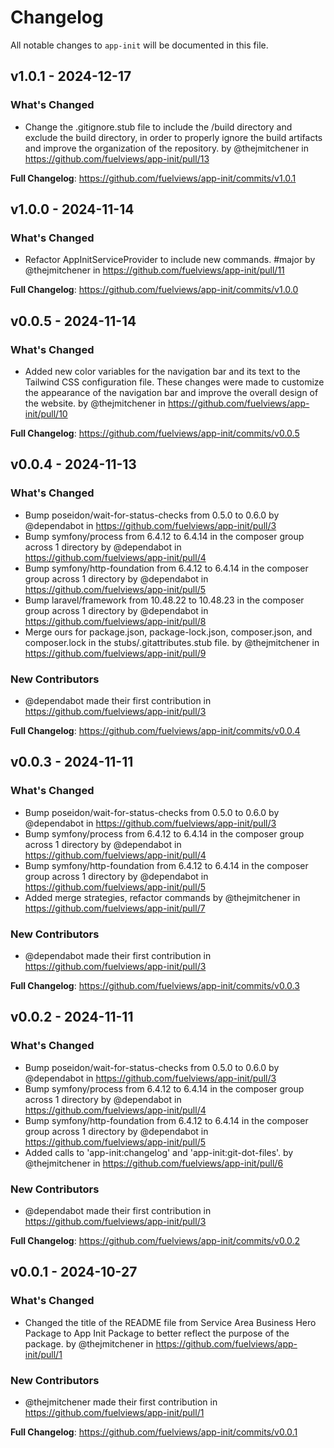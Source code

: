 # Changelog

All notable changes to `app-init` will be documented in this file.

## v1.0.1 - 2024-12-17

### What's Changed

* Change the .gitignore.stub file to include the /build directory and exclude the build directory, in order to properly ignore the build artifacts and improve the organization of the repository. by @thejmitchener in https://github.com/fuelviews/app-init/pull/13

**Full Changelog**: https://github.com/fuelviews/app-init/commits/v1.0.1

## v1.0.0 - 2024-11-14

### What's Changed

* Refactor AppInitServiceProvider to include new commands. #major by @thejmitchener in https://github.com/fuelviews/app-init/pull/11

**Full Changelog**: https://github.com/fuelviews/app-init/commits/v1.0.0

## v0.0.5 - 2024-11-14

### What's Changed

* Added new color variables for the navigation bar and its text to the Tailwind CSS configuration file. These changes were made to customize the appearance of the navigation bar and improve the overall design of the website. by @thejmitchener in https://github.com/fuelviews/app-init/pull/10

**Full Changelog**: https://github.com/fuelviews/app-init/commits/v0.0.5

## v0.0.4 - 2024-11-13

### What's Changed

* Bump poseidon/wait-for-status-checks from 0.5.0 to 0.6.0 by @dependabot in https://github.com/fuelviews/app-init/pull/3
* Bump symfony/process from 6.4.12 to 6.4.14 in the composer group across 1 directory by @dependabot in https://github.com/fuelviews/app-init/pull/4
* Bump symfony/http-foundation from 6.4.12 to 6.4.14 in the composer group across 1 directory by @dependabot in https://github.com/fuelviews/app-init/pull/5
* Bump laravel/framework from 10.48.22 to 10.48.23 in the composer group across 1 directory by @dependabot in https://github.com/fuelviews/app-init/pull/8
* Merge ours for package.json, package-lock.json, composer.json, and composer.lock in the stubs/.gitattributes.stub file. by @thejmitchener in https://github.com/fuelviews/app-init/pull/9

### New Contributors

* @dependabot made their first contribution in https://github.com/fuelviews/app-init/pull/3

**Full Changelog**: https://github.com/fuelviews/app-init/commits/v0.0.4

## v0.0.3 - 2024-11-11

### What's Changed

* Bump poseidon/wait-for-status-checks from 0.5.0 to 0.6.0 by @dependabot in https://github.com/fuelviews/app-init/pull/3
* Bump symfony/process from 6.4.12 to 6.4.14 in the composer group across 1 directory by @dependabot in https://github.com/fuelviews/app-init/pull/4
* Bump symfony/http-foundation from 6.4.12 to 6.4.14 in the composer group across 1 directory by @dependabot in https://github.com/fuelviews/app-init/pull/5
* Added merge strategies, refactor commands by @thejmitchener in https://github.com/fuelviews/app-init/pull/7

### New Contributors

* @dependabot made their first contribution in https://github.com/fuelviews/app-init/pull/3

**Full Changelog**: https://github.com/fuelviews/app-init/commits/v0.0.3

## v0.0.2 - 2024-11-11

### What's Changed

* Bump poseidon/wait-for-status-checks from 0.5.0 to 0.6.0 by @dependabot in https://github.com/fuelviews/app-init/pull/3
* Bump symfony/process from 6.4.12 to 6.4.14 in the composer group across 1 directory by @dependabot in https://github.com/fuelviews/app-init/pull/4
* Bump symfony/http-foundation from 6.4.12 to 6.4.14 in the composer group across 1 directory by @dependabot in https://github.com/fuelviews/app-init/pull/5
* Added calls to 'app-init:changelog' and 'app-init:git-dot-files'. by @thejmitchener in https://github.com/fuelviews/app-init/pull/6

### New Contributors

* @dependabot made their first contribution in https://github.com/fuelviews/app-init/pull/3

**Full Changelog**: https://github.com/fuelviews/app-init/commits/v0.0.2

## v0.0.1 - 2024-10-27

### What's Changed

* Changed the title of the README file from Service Area Business Hero Package to App Init Package to better reflect the purpose of the package. by @thejmitchener in https://github.com/fuelviews/app-init/pull/1

### New Contributors

* @thejmitchener made their first contribution in https://github.com/fuelviews/app-init/pull/1

**Full Changelog**: https://github.com/fuelviews/app-init/commits/v0.0.1
